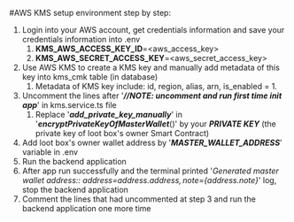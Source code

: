 #AWS KMS setup environment step by step:

1. Login into your AWS account, get credentials information and save your credentials information into .env
   1. **KMS_AWS_ACCESS_KEY_ID**=<aws_access_key>
   2. **KMS_AWS_SECRET_ACCESS_KEY**=<aws_secret_access_key>
2. Use AWS KMS to create a KMS key and manually add metadata of this key into kms_cmk table (in database)
   1. Metadata of KMS key include: id, region, alias, arn, is_enabled = 1.
3. Uncomment the lines after '_**//NOTE: uncomment and run first time init app**_' in kms.service.ts file
   1. Replace '_**add_private_key_manually**_' in '_**encryptPrivateKeyOfMasterWallet**_()' by your **_PRIVATE KEY_** (the private key of loot box's owner Smart Contract)
4. Add loot box's owner wallet address by '_**MASTER_WALLET_ADDRESS**_' variable in .env
5. Run the backend application
6. After app run successfully and the terminal printed '_Generated master wallet address:: address=${address.address}, note=${address.note}_' log, stop the backend application
7. Comment the lines that had uncommented at step 3 and run the backend application one more time